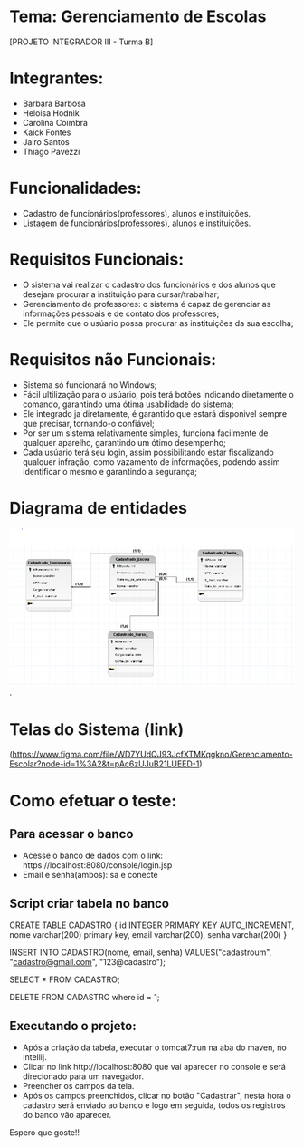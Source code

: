 # Tema: Gerenciamento de Escolas

[PROJETO INTEGRADOR III - Turma B]

# Integrantes: 
- Barbara Barbosa
- Heloisa Hodnik
- Carolina Coimbra
- Kaick Fontes
- Jairo Santos
- Thiago Pavezzi

# Funcionalidades:
- Cadastro de funcionários(professores), alunos e instituições.
- Listagem de funcionários(professores), alunos e instituições.

# Requisitos Funcionais:
- O sistema vai realizar o cadastro dos funcionários e dos alunos que desejam procurar a instituição para cursar/trabalhar;
- Gerenciamento de professores: o sistema é capaz de gerenciar as informações pessoais e de contato dos professores;
- Ele permite que o usúario possa procurar as instituições da sua escolha;

# Requisitos não Funcionais:
- Sistema só funcionará no Windows;
- Fácil ultilização para o usúario, pois terá botões indicando diretamente o comando, garantindo uma ótima usabilidade do sistema;
- Ele integrado ja diretamente, é garantido que estará disponivel sempre que precisar, tornando-o confiável;
- Por ser um sistema relativamente simples, funciona facilmente de qualquer aparelho, garantindo um ótimo desempenho;
- Cada usúario terá seu login, assim possibilitando estar fiscalizando qualquer infração, como vazamento de informações, podendo assim identificar o mesmo e garantindo a segurança;

# Diagrama de entidades
![imagem diagrama de entidades](/docs/diagrama-de-entidades.PNG).

# Telas do Sistema (link)
(https://www.figma.com/file/WD7YUdQJ93JcfXTMKqgkno/Gerenciamento-Escolar?node-id=1%3A2&t=pAc6zUJuB21LUEED-1)

# Como efetuar o teste:

## Para acessar o banco
- Acesse o banco de dados com o link: https://localhost:8080/console/login.jsp
- Email e senha(ambos): sa e conecte

## Script criar tabela no banco

CREATE TABLE CADASTRO {
	id INTEGER PRIMARY KEY AUTO_INCREMENT,
	nome  varchar(200) primary key,
	email varchar(200),
	senha varchar(200)
}

INSERT INTO CADASTRO(nome, email, senha) 
VALUES("cadastroum", "cadastro@gmail.com", "123@cadastro");

SELECT * FROM CADASTRO;

DELETE FROM CADASTRO where id = 1;

## Executando o projeto:
- Após a criação da tabela, executar o tomcat7:run na aba do maven, no intellij.
- Clicar no link http://localhost:8080 que vai aparecer no console e será direcionado para um navegador.
- Preencher os campos da tela.
- Após os campos preenchidos, clicar no botão "Cadastrar", nesta hora o cadastro será enviado ao banco e logo em seguida, todos os registros do banco vão aparecer.


Espero que goste!!



